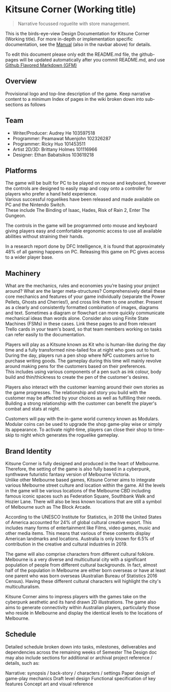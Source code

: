 # Kitsune Corner (Working title)
> Narrative focussed roguelite with store management.

This is the birds-eye-view Design Documentation for Kitsune Corner (Working title).
For more in-depth or implementation specific documentation, see the [Manual](https://pmuenjohn.github.io/roguelite/manual/overview.html) (also in the navbar above) for details.

To edit this document please only edit the README.md file, the github-pages will be updated automatically after you commit README.md, and use [Github Flavored Markdown (GFM)](https://docs.github.com/en/get-started/writing-on-github/getting-started-with-writing-and-formatting-on-github/quickstart-for-writing-on-github)

## Overview
Provisional logo and top-line description of the game. Keep narrative content to a minimum
Index of pages in the wiki broken down into sub-sections as follows

## Team

- Writer/Producer: Audrey He 103597518
- Programmer: Peamawat Muenjohn 102326287
- Programmer: Ricky Huo 101453511
- Artist 2D/3D: Brittany Holmes 101116966
- Designer: Ethan Babatsikos 103619218

## Platforms

The game will be built for PC to be played on mouse and keyboard, however the controls are designed to easily map and copy onto a controller for players who prefer a hand held experience.\
Various successful roguelikes have been released and made available on PC and the Nintendo Switch.\
These include The Binding of Isaac, Hades, Risk of Rain 2, Enter The Gungeon. 

The controls in the game will be programmed onto mouse and keyboard giving players easy and comfortable ergonomic access to use all available abilities without straining their hands. 

In a research report done by DFC Intelligence, it is found that approximately 48% of all gaming happens on PC. Releasing this game on PC gives access to a wider player base.


## Machinery

What are the mechanics, rules and economies you’re basing your project around? What are the larger meta-structures?
Comprehensively detail these core mechanics and features of your game individually (separate the Power Pellets, Ghosts and Cherries!), and cross link them to one another. 
Present as a clearly and consistently formatted combination of images, diagrams and text.
Sometimes a diagram or flowchart can more quickly communicate mechanical ideas than words alone. Consider also using Finite State Machines (FSMs) in these cases.
Link these pages to and from relevant Trello cards in your team's board, so that team members working on tasks can refer easily to the documentation.


Players will play as a Kitsune known as Kit who is human-like during the day time and a fully transformed nine-tailed fox at night who goes out to hunt.\
During the day, players run a pen shop where NPC customers arrive to purchase writing goods. The gameplay during this time will mainly revolve around making pens for the customers based on their preferences.\
 This includes using various components of a pen such as ink colour, body build and thin/thickness to create the pen of the customer's desires.

Players also interact with the customer learning around their own stories as the game progresses. The relationship and story you build with the customer may be affected by your choices as well as fulfilling their needs.\
Building a strong relationship with the customer can benefit the player's combat and stats at night. 

Customers will pay with the in-game world currency known as Modulars. Modular coins can be used to upgrade the shop game-play wise or simply its appearance. To activate night-time, players can close their shop to time-skip to night which generates the roguelike gameplay.


## Brand Identity

Kitsune Corner is fully designed and produced in the heart of Melbourne. Therefore, the setting of the game is also fully based in a cyberpunk, synthwave futuristic fantasy version of Melbourne Victoria.\
Unlike other Melbourne based games, Kitsune Corner aims to integrate various Melbourne street culture and location within the game. All the levels in the game will be various locations of the Melbourne CBD including famous iconic spaces such as Federation Square, Southbank Walk and Hozier Lane. There will also be less known locations that are still a symbol of Melbourne such as The Block Arcade.

According to the UNESCO Institute for Statistics, in 2018 the United States of America accounted for 24% of global cultural creative export. This includes many forms of entertainment like Films, video games, music and other media items. This means that various of these contents display American landmarks and locations. Australia is only known for 6.5% of contribution in the creative and cultural industries in 2019. 

The game will also comprise characters from different cultural folklore. Melbourne is a very diverse and multicultural city with a significant population of people from different cultural backgrounds. In fact, almost half of the population in Melbourne are either born overseas or have at least one parent who was born overseas (Australian Bureau of Statistics 2016 Census). Having these different cultural characters will highlight the city's multiculturalism.

Kitsune Corner aims to impress players with the games take on the cyberpunk aesthetic and its hand drawn 2D illustrations. The game also aims to generate connectivity within Australian players, particularly those who reside in Melbourne and display the identical levels to the locations of Melbourne.


## Schedule

Detailed schedule broken down into tasks, milestones, deliverables and dependencies across the remaining weeks of Semester
The Design doc may also include sections for additional or archival project reference / details, such as:

Narrative: synopsis / back-story / characters / settings
Paper design of game-play mechanics
Draft level design
Functional specification of key features
Concept art and visual reference
